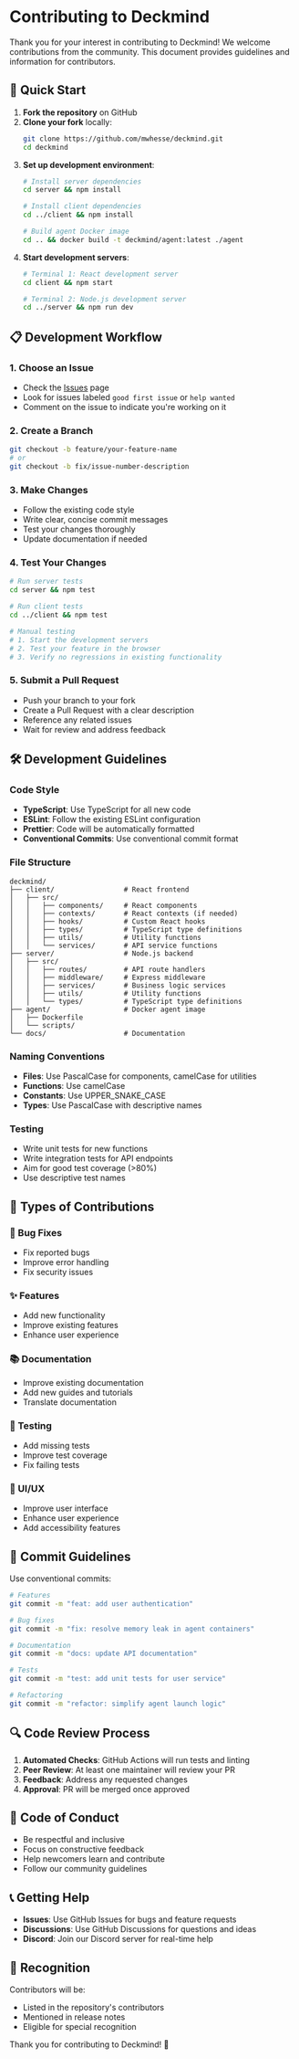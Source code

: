 # Contributing to Deckmind

Thank you for your interest in contributing to Deckmind! We welcome contributions from the community. This document provides guidelines and information for contributors.

## 🚀 Quick Start

1. **Fork the repository** on GitHub
2. **Clone your fork** locally:
   ```bash
   git clone https://github.com/mwhesse/deckmind.git
   cd deckmind
   ```
3. **Set up development environment**:
   ```bash
   # Install server dependencies
   cd server && npm install

   # Install client dependencies
   cd ../client && npm install

   # Build agent Docker image
   cd .. && docker build -t deckmind/agent:latest ./agent
   ```
4. **Start development servers**:
   ```bash
   # Terminal 1: React development server
   cd client && npm start

   # Terminal 2: Node.js development server
   cd ../server && npm run dev
   ```

## 📋 Development Workflow

### 1. Choose an Issue
- Check the [Issues](https://github.com/mwhesse/deckmind/issues) page
- Look for issues labeled `good first issue` or `help wanted`
- Comment on the issue to indicate you're working on it

### 2. Create a Branch
```bash
git checkout -b feature/your-feature-name
# or
git checkout -b fix/issue-number-description
```

### 3. Make Changes
- Follow the existing code style
- Write clear, concise commit messages
- Test your changes thoroughly
- Update documentation if needed

### 4. Test Your Changes
```bash
# Run server tests
cd server && npm test

# Run client tests
cd ../client && npm test

# Manual testing
# 1. Start the development servers
# 2. Test your feature in the browser
# 3. Verify no regressions in existing functionality
```

### 5. Submit a Pull Request
- Push your branch to your fork
- Create a Pull Request with a clear description
- Reference any related issues
- Wait for review and address feedback

## 🛠️ Development Guidelines

### Code Style
- **TypeScript**: Use TypeScript for all new code
- **ESLint**: Follow the existing ESLint configuration
- **Prettier**: Code will be automatically formatted
- **Conventional Commits**: Use conventional commit format

### File Structure
```
deckmind/
├── client/                 # React frontend
│   ├── src/
│   │   ├── components/     # React components
│   │   ├── contexts/       # React contexts (if needed)
│   │   ├── hooks/          # Custom React hooks
│   │   ├── types/          # TypeScript type definitions
│   │   ├── utils/          # Utility functions
│   │   └── services/       # API service functions
├── server/                 # Node.js backend
│   ├── src/
│   │   ├── routes/         # API route handlers
│   │   ├── middleware/     # Express middleware
│   │   ├── services/       # Business logic services
│   │   ├── utils/          # Utility functions
│   │   └── types/          # TypeScript type definitions
├── agent/                  # Docker agent image
│   ├── Dockerfile
│   └── scripts/
└── docs/                   # Documentation
```

### Naming Conventions
- **Files**: Use PascalCase for components, camelCase for utilities
- **Functions**: Use camelCase
- **Constants**: Use UPPER_SNAKE_CASE
- **Types**: Use PascalCase with descriptive names

### Testing
- Write unit tests for new functions
- Write integration tests for API endpoints
- Aim for good test coverage (>80%)
- Use descriptive test names

## 🎯 Types of Contributions

### 🐛 Bug Fixes
- Fix reported bugs
- Improve error handling
- Fix security issues

### ✨ Features
- Add new functionality
- Improve existing features
- Enhance user experience

### 📚 Documentation
- Improve existing documentation
- Add new guides and tutorials
- Translate documentation

### 🧪 Testing
- Add missing tests
- Improve test coverage
- Fix failing tests

### 🎨 UI/UX
- Improve user interface
- Enhance user experience
- Add accessibility features

## 📝 Commit Guidelines

Use conventional commits:

```bash
# Features
git commit -m "feat: add user authentication"

# Bug fixes
git commit -m "fix: resolve memory leak in agent containers"

# Documentation
git commit -m "docs: update API documentation"

# Tests
git commit -m "test: add unit tests for user service"

# Refactoring
git commit -m "refactor: simplify agent launch logic"
```

## 🔍 Code Review Process

1. **Automated Checks**: GitHub Actions will run tests and linting
2. **Peer Review**: At least one maintainer will review your PR
3. **Feedback**: Address any requested changes
4. **Approval**: PR will be merged once approved

## 🤝 Code of Conduct

- Be respectful and inclusive
- Focus on constructive feedback
- Help newcomers learn and contribute
- Follow our community guidelines

## 📞 Getting Help

- **Issues**: Use GitHub Issues for bugs and feature requests
- **Discussions**: Use GitHub Discussions for questions and ideas
- **Discord**: Join our Discord server for real-time help

## 🎉 Recognition

Contributors will be:
- Listed in the repository's contributors
- Mentioned in release notes
- Eligible for special recognition

Thank you for contributing to Deckmind! 🚀